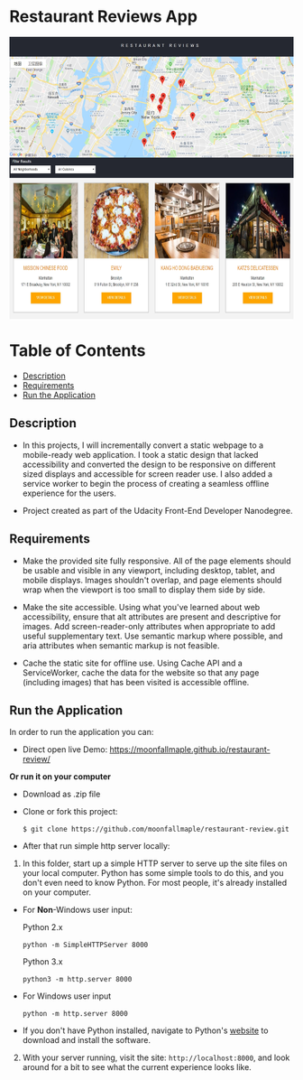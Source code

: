 
Restaurant Reviews App
===============================

<div  align="left">
<img src="./demo1.jpg" width = "900" height = "250" alt="图片名称" align=center />
<div  align="left">
<img src="./demo2.jpg" width = "900" height = "250" alt="图片名称" align=center />
</div>

# Table of Contents

* [Description](#description)
* [Requirements](#Requirements)
* [Run the Application](#run-the-application)


## Description
- In this projects, I will incrementally convert a static webpage to a mobile-ready web application. I took a static design that lacked accessibility and converted the design to be responsive on different sized displays and accessible for screen reader use. I also added a service worker to begin the process of creating a seamless offline experience for the users.

- Project created as part of the Udacity Front-End Developer Nanodegree.

## Requirements
- Make the provided site fully responsive. All of the page elements should be usable and visible in any viewport, including desktop, tablet, and mobile displays. Images shouldn't overlap, and page elements should wrap when the viewport is too small to display them side by side.

- Make the site accessible. Using what you've learned about web accessibility, ensure that alt attributes are present and descriptive for images. Add screen-reader-only attributes when appropriate to add useful supplementary text. Use semantic markup where possible, and aria attributes when semantic markup is not feasible.

- Cache the static site for offline use. Using Cache API and a ServiceWorker, cache the data for the website so that any page (including images) that has been visited is accessible offline.

## Run the Application

In order to run the application you can:

* Direct open live Demo: https://moonfallmaple.github.io/restaurant-review/

**Or run it on your computer**
* Download as .zip file
* Clone or fork this project:

    ```
    $ git clone https://github.com/moonfallmaple/restaurant-review.git
    ```
* After that run simple http server locally:

1. In this folder, start up a simple HTTP server to serve up the site files on your local computer. Python has some simple tools to do this, and you don't even need to know Python. For most people, it's already installed on your computer.

* For **Non**-Windows user input:

    Python 2.x
    ```
    python -m SimpleHTTPServer 8000
    ```

    Python 3.x
    ```
    python3 -m http.server 8000 
    ```

* For Windows user input 
    ```
    python -m http.server 8000 
    ```

* If you don't have Python installed, navigate to Python's [website](https://www.python.org/) to download and install the software.

2. With your server running, visit the site: `http://localhost:8000`, and look around for a bit to see what the current experience looks like.



